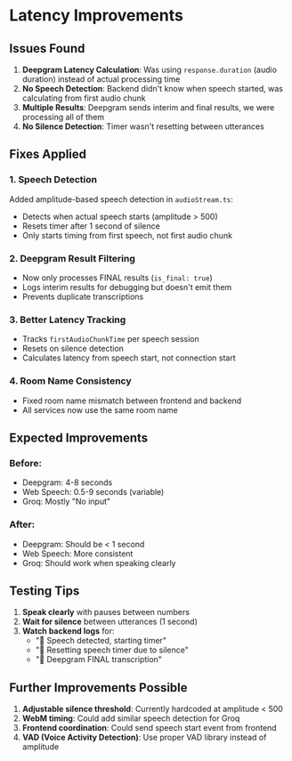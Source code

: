 # Latency Improvements

## Issues Found

1. **Deepgram Latency Calculation**: Was using `response.duration` (audio duration) instead of actual processing time
2. **No Speech Detection**: Backend didn't know when speech started, was calculating from first audio chunk
3. **Multiple Results**: Deepgram sends interim and final results, we were processing all of them
4. **No Silence Detection**: Timer wasn't resetting between utterances

## Fixes Applied

### 1. Speech Detection
Added amplitude-based speech detection in `audioStream.ts`:
- Detects when actual speech starts (amplitude > 500)
- Resets timer after 1 second of silence
- Only starts timing from first speech, not first audio chunk

### 2. Deepgram Result Filtering
- Now only processes FINAL results (`is_final: true`)
- Logs interim results for debugging but doesn't emit them
- Prevents duplicate transcriptions

### 3. Better Latency Tracking
- Tracks `firstAudioChunkTime` per speech session
- Resets on silence detection
- Calculates latency from speech start, not connection start

### 4. Room Name Consistency
- Fixed room name mismatch between frontend and backend
- All services now use the same room name

## Expected Improvements

### Before:
- Deepgram: 4-8 seconds
- Web Speech: 0.5-9 seconds (variable)
- Groq: Mostly "No input"

### After:
- Deepgram: Should be < 1 second
- Web Speech: More consistent
- Groq: Should work when speaking clearly

## Testing Tips

1. **Speak clearly** with pauses between numbers
2. **Wait for silence** between utterances (1 second)
3. **Watch backend logs** for:
   - "🎤 Speech detected, starting timer"
   - "🔄 Resetting speech timer due to silence"
   - "🎯 Deepgram FINAL transcription"

## Further Improvements Possible

1. **Adjustable silence threshold**: Currently hardcoded at amplitude < 500
2. **WebM timing**: Could add similar speech detection for Groq
3. **Frontend coordination**: Could send speech start event from frontend
4. **VAD (Voice Activity Detection)**: Use proper VAD library instead of amplitude